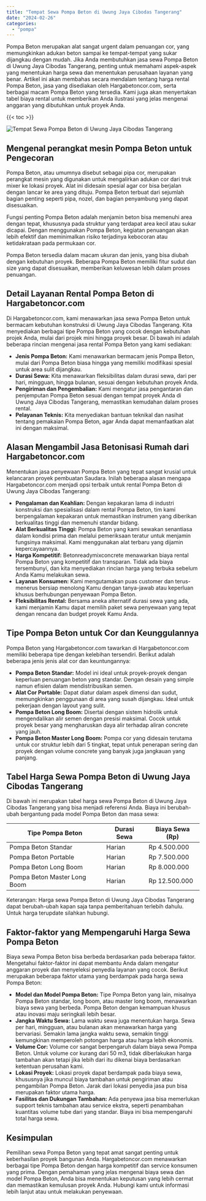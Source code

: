 ```yaml
---
title: "Tempat Sewa Pompa Beton di Uwung Jaya Cibodas Tangerang"
date: "2024-02-26"
categories: 
  - "pompa"
---
```




Pompa Beton merupakan alat sangat urgent dalam penuangan cor, yang memungkinkan adukan beton sampai ke tempat-tempat yang sukar dijangkau dengan mudah. Jika Anda membutuhkan jasa sewa Pompa Beton di Uwung Jaya Cibodas Tangerang, penting untuk memahami aspek-aspek yang menentukan harga sewa dan menentukan perusahaan layanan yang benar. Artikel ini akan membahas secara mendalam tentang harga rental Pompa Beton, jasa yang disediakan oleh Hargabetoncor.com, serta berbagai macam Pompa Beton yang tersedia. Kami juga akan menyertakan tabel biaya rental untuk memberikan Anda ilustrasi yang jelas mengenai anggaran yang dibutuhkan untuk proyek Anda.

{{< toc >}}

![Tempat Sewa Pompa Beton di Uwung Jaya Cibodas Tangerang](https://hargareadymixid.github.io/pompa/concrete-pump%20(20).png)

## Mengenal perangkat mesin Pompa Beton untuk Pengecoran

Pompa Beton, atau umumnya disebut sebagai pipa cor, merupakan perangkat mesin yang digunakan untuk mengalirkan adukan cor dari truk mixer ke lokasi proyek. Alat ini didesain spesial agar cor bisa berjalan dengan lancar ke area yang dituju. Pompa Beton terbuat dari sejumlah bagian penting seperti pipa, nozel, dan bagian penyambung yang dapat disesuaikan.

Fungsi penting Pompa Beton adalah menjamin beton bisa memenuhi area dengan tepat, khususnya pada struktur yang terdapat area kecil atau sukar dicapai. Dengan menggunakan Pompa Beton, kegiatan penuangan akan lebih efektif dan meminimalkan risiko terjadinya kebocoran atau ketidakrataan pada permukaan cor.

Pompa Beton tersedia dalam macam ukuran dan jenis, yang bisa diubah dengan kebutuhan proyek. Beberapa Pompa Beton memiliki fitur sudut dan size yang dapat disesuaikan, memberikan keluwesan lebih dalam proses penuangan.

## Detail Layanan Rental Pompa Beton di Hargabetoncor.com

Di Hargabetoncor.com, kami menawarkan jasa sewa Pompa Beton untuk bermacam kebutuhan konstruksi di Uwung Jaya Cibodas Tangerang. Kita menyediakan berbagai tipe Pompa Beton yang cocok dengan kebutuhan projek Anda, mulai dari projek mini hingga proyek besar. Di bawah ini adalah beberapa rincian mengenai jasa rental Pompa Beton yang kami sediakan:

- **Jenis Pompa Beton:** Kami menawarkan bermacam jenis Pompa Beton, mulai dari Pompa Beton biasa hingga yang memiliki modifikasi spesial untuk area sulit dijangkau.
- **Durasi Sewa:** Kita menawarkan fleksibilitas dalam durasi sewa, dari per hari, mingguan, hingga bulanan, sesuai dengan kebutuhan proyek Anda.
- **Pengiriman dan Pengembalian:** Kami mengatur jasa pengantaran dan penjemputan Pompa Beton sesuai dengan tempat proyek Anda di Uwung Jaya Cibodas Tangerang, memastikan kemudahan dalam proses rental.
- **Pelayanan Teknis:** Kita menyediakan bantuan teknikal dan nasihat tentang pemakaian Pompa Beton, agar Anda dapat memanfaatkan alat ini dengan maksimal.

## Alasan Mengambil Jasa Betonisasi Rumah dari Hargabetoncor.com

Menentukan jasa penyewaan Pompa Beton yang tepat sangat krusial untuk kelancaran proyek pembuatan Saudara. Inilah beberapa alasan mengapa Hargabetoncor.com menjadi opsi terbaik untuk rental Pompa Beton di Uwung Jaya Cibodas Tangerang:

- **Pengalaman dan Keahlian:** Dengan kepakaran lama di industri konstruksi dan spesialisasi dalam rental Pompa Beton, tim kami berpengalaman kepakaran untuk memastikan instrumen yang diberikan berkualitas tinggi dan memenuhi standar bidang.
- **Alat Berkualitas Tinggi:** Pompa Beton yang kami sewakan senantiasa dalam kondisi prima dan melalui pemeriksaan teratur untuk menjamin fungsinya maksimal. Kami menggunakan alat terbaru yang dijamin kepercayaannya.
- **Harga Kompetitif:** Betonreadymixconcrete menawarkan biaya rental Pompa Beton yang kompetitif dan transparan. Tidak ada biaya tersembunyi, dan kita menyediakan rincian harga yang terbuka sebelum Anda Kamu melakukan sewa.
- **Layanan Konsumen:** Kami mengutamakan puas customer dan terus-menerus bersiap menolong Kamu dengan tanya-jawab atau keperluan khusus berhubungan penyewaan Pompa Beton.
- **Fleksibilitas Rental:** Bersama aneka alternatif durasi sewa yang ada, kami menjamin Kamu dapat memilih paket sewa penyewaan yang tepat dengan rencana dan budget proyek Kamu Anda.

## Tipe Pompa Beton untuk Cor dan Keunggulannya

Pompa Beton yang Hargabetoncor.com tawarkan di Hargabetoncor.com memiliki beberapa tipe dengan kelebihan tersendiri. Berikut adalah beberapa jenis jenis alat cor dan keuntungannya:

- **Pompa Beton Standar:** Model ini ideal untuk proyek-proyek dengan keperluan penuangan beton yang standar. Dengan desain yang simple namun efisien dalam mendistribusikan semen.
- **Alat Cor Portable:** Dapat diatur dalam aspek dimensi dan sudut, memungkinkan penggunaan di area yang susah dijangkau. Ideal untuk pekerjaan dengan layout yang sulit.
- **Pompa Beton Long Boom:** Disertai dengan sistem hidrolik untuk mengendalikan alir semen dengan presisi maksimal. Cocok untuk proyek besar yang mengharuskan daya alir terhadap aliran concrete yang jauh.
- **Pompa Beton Master Long Boom:** Pompa cor yang didesain terutama untuk cor struktur lebih dari 5 tingkat, tepat untuk penerapan sering dan proyek dengan volume concrete yang banyak juga jangkauan yang panjang.

## Tabel Harga Sewa Pompa Beton di Uwung Jaya Cibodas Tangerang

Di bawah ini merupakan tabel harga sewa Pompa Beton di Uwung Jaya Cibodas Tangerang yang bisa menjadi referensi Anda. Biaya ini berubah-ubah bergantung pada model Pompa Beton dan masa sewa:

| Tipe Pompa Beton | Durasi Sewa | Biaya Sewa (Rp) |
| --- | --- | --- |
| Pompa Beton Standar | Harian | Rp 4.500.000 |
| Pompa Beton Portable | Harian | Rp 7.500.000 |
| Pompa Beton Long Boom | Harian | Rp 8.000.000 |
| Pompa Beton Master Long Boom | Harian | Rp 12.500.000 |

Keterangan: Harga sewa Pompa Beton di Uwung Jaya Cibodas Tangerang dapat berubah-ubah kapan saja tanpa pemberitahuan terlebih dahulu. Untuk harga terupdate silahkan hubungi.

## Faktor-faktor yang Mempengaruhi Harga Sewa Pompa Beton

Biaya sewa Pompa Beton bisa berbeda berdasarkan pada beberapa faktor. Mengetahui faktor-faktor ini dapat membantu Anda dalam mengatur anggaran proyek dan menyeleksi penyedia layanan yang cocok. Berikut merupakan beberapa faktor utama yang berdampak pada harga sewa Pompa Beton:

- **Model dan Model Pompa Beton:** Tipe Pompa Beton yang lain, misalnya Pompa Beton standar, long boom, atau master long boom, menawarkan biaya sewa yang berbeda. Pompa Beton dengan kemampuan khusus atau inovasi maju seringkali lebih besar.
- **Jangka Waktu Sewa:** Lama waktu sewa juga menentukan harga. Sewa per hari, mingguan, atau bulanan akan menawarkan harga yang bervariasi. Semakin lama jangka waktu sewa, semakin tinggi kemungkinan memperoleh potongan harga atau harga lebih ekonomis.
- **Volume Cor:** Volume cor sangat berpengaruh dalam biaya sewa Pompa Beton. Untuk volume cor kurang dari 50 m3, tidak diberlakukan harga tambahan akan tetapi jika lebih dari itu dikenai biaya berdasarkan ketentuan perusahan kami.
- **Lokasi Proyek:** Lokasi proyek dapat berdampak pada biaya sewa, khususnya jika muncul biaya tambahan untuk pengiriman atau pengambilan Pompa Beton. Jarak dari lokasi penyedia jasa pun bisa merupakan faktor utama harga.
- **Fasilitas dan Dukungan Tambahan:** Ada penyewa jasa bisa memerlukan support teknis tambahan atau service ekstra, seperti penambahan kuantitas volume tube dari yang standar. Biaya ini bisa mempengaruhi total harga sewa.

## Kesimpulan

Pemilihan sewa Pompa Beton yang tepat amat sangat penting untuk keberhasilan proyek bangunan Anda. Hargabetoncor.com menawarkan berbagai tipe Pompa Beton dengan harga kompetitif dan service konsumen yang prima. Dengan pemahaman yang jelas mengenai biaya sewa dan model Pompa Beton, Anda bisa menentukan keputusan yang lebih cermat dan memastikan kemulusan proyek Anda. Hubungi kami untuk informasi lebih lanjut atau untuk melakukan penyewaan.
